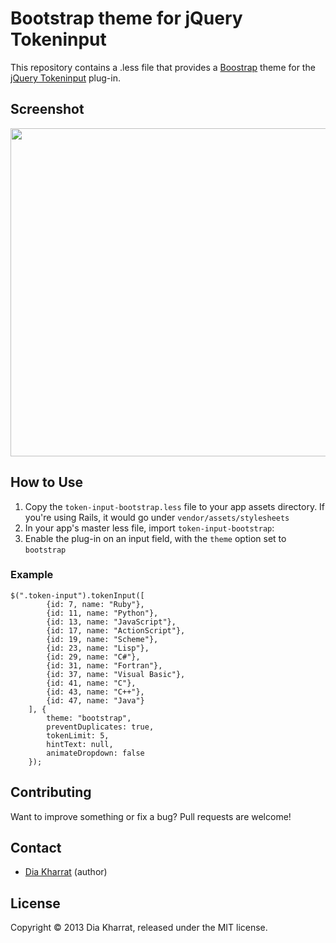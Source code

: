 # Bootstrap theme for jQuery Tokeninput

This repository contains a .less file that provides a [Boostrap](http://twitter.github.com/bootstrap/) theme for the [jQuery Tokeninput](http://loopj.com/jquery-tokeninput/) plug-in.

## Screenshot
<img src="http://i.imgur.com/DT1OkbB.png" width=525 />

## How to Use

1. Copy the `token-input-bootstrap.less` file to your app assets directory. If you're using Rails, it would go under `vendor/assets/stylesheets`
2. In your app's master less file, import `token-input-bootstrap`:
3. Enable the plug-in on an input field, with the `theme` option set to `bootstrap`

### Example
```
$(".token-input").tokenInput([
        {id: 7, name: "Ruby"},
        {id: 11, name: "Python"},
        {id: 13, name: "JavaScript"},
        {id: 17, name: "ActionScript"},
        {id: 19, name: "Scheme"},
        {id: 23, name: "Lisp"},
        {id: 29, name: "C#"},
        {id: 31, name: "Fortran"},
        {id: 37, name: "Visual Basic"},
        {id: 41, name: "C"},
        {id: 43, name: "C++"},
        {id: 47, name: "Java"}
    ], {
        theme: "bootstrap",
        preventDuplicates: true,
        tokenLimit: 5,
        hintText: null,
        animateDropdown: false
    });
```
## Contributing
Want to improve something or fix a bug? Pull requests are welcome!

## Contact
* [Dia Kharrat](https://github.com/dkharrat/) (author)

## License
Copyright © 2013 Dia Kharrat, released under the MIT license.
